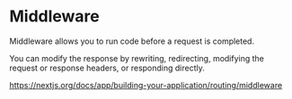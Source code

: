 # Middleware

Middleware allows you to run code before a request is completed.

You can modify the response by rewriting, redirecting, modifying the request or response headers, or responding directly.

https://nextjs.org/docs/app/building-your-application/routing/middleware